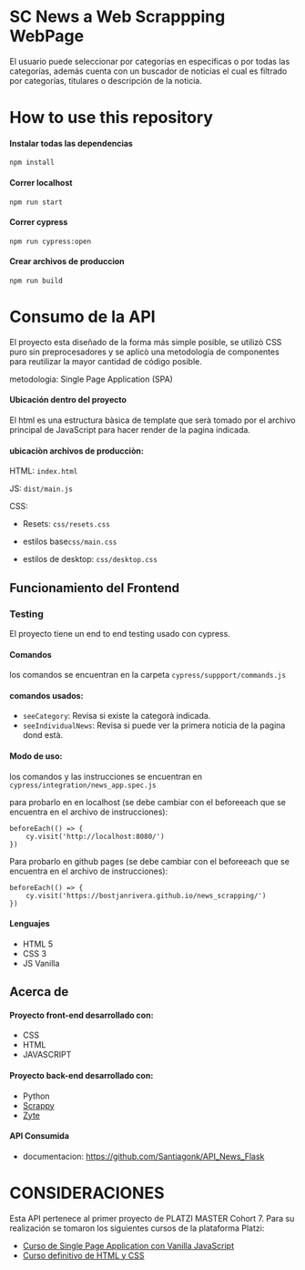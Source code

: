 # SC News a Web Scrappping WebPage
El usuario puede seleccionar por categorías en específicas o por todas las categorías, además cuenta con un buscador de noticias el cual es filtrado por categorías, titulares o descripción de la noticia.

# How to use this repository

#### Instalar todas las dependencias
	npm install

#### Correr localhost

	npm run start

#### Correr cypress

	npm run cypress:open

#### Crear archivos de produccion

	npm run build



# Consumo de la API

El proyecto esta diseñado de la forma más simple posible, se utilizò CSS puro sin preprocesadores y se aplicò una metodología de componentes para reutilizar la mayor cantidad de código posible.

metodologia: Single Page Application (SPA)

#### Ubicación dentro del proyecto

El html es una estructura bàsica de template que serà tomado por el archivo principal de JavaScript  para hacer render de la pagina indicada.

#### ubicaciòn archivos de producciòn:

HTML: `index.html`

JS: `dist/main.js`

CSS: 

- Resets: `css/resets.css`

- estilos base`css/main.css`

- estilos de desktop: `css/desktop.css`

## Funcionamiento del Frontend



### **Testing**
El proyecto tiene un end to end testing usado con cypress.

#### Comandos
los comandos se encuentran en la carpeta `cypress/suppport/commands.js`

#### comandos usados:
- `seeCategory`: Revisa si existe la categorà indicada.
- `seeIndividualNews`: Revisa si puede ver la primera noticia de la pagina dond està.

#### Modo de uso:
los comandos y las instrucciones se encuentran en `cypress/integration/news_app.spec.js`

para probarlo en en localhost (se debe cambiar con el beforeeach que se encuentra en el archivo de instrucciones):

	beforeEach(() => {
		cy.visit('http://localhost:8080/')
	})

Para probarlo en github pages (se debe cambiar con el beforeeach que se encuentra en el archivo de instrucciones):

	beforeEach(() => {
		cy.visit('https://bostjanrivera.github.io/news_scrapping/')
	})


#### Lenguajes

- HTML 5
- CSS 3
- JS Vanilla

## Acerca de

#### Proyecto front-end desarrollado con:
- CSS
- HTML
- JAVASCRIPT

#### Proyecto back-end desarrollado con:
- Python
- [Scrappy](https://docs.scrapy.org/en/latest/index.html# "Scrappy")
- [Zyte](https://www.zyte.com/ "Zyte")

####  API Consumida
- documentacion: https://github.com/Santiagonk/API_News_Flask

# CONSIDERACIONES
Esta API pertenece al primer proyecto de PLATZI MASTER Cohort 7. Para su realización se tomaron los siguientes cursos de la plataforma Platzi:
- [Curso de Single Page Application con Vanilla JavaScript](https://platzi.com/clases/spa-javascript/ "Curso de Single Page Application con Vanilla JavaScript")
- [Curso definitivo de HTML y CSS](https://platzi.com/clases/html-css/ "Curso definitivo de HTML y CSS")
